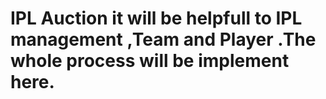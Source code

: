 # IPL Auction it will be helpfull to IPL management ,Team and Player .The whole process will be implement here.
